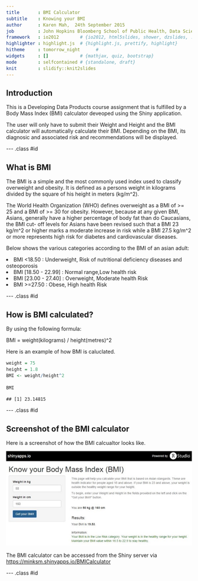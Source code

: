 ```yaml
---
title       : BMI Calculator
subtitle    : Knowing your BMI
author      : Karen Mah,  24th September 2015
job         : John Hopkins Bloomberg School of Public Health, Data Science
framework   : io2012        # {io2012, html5slides, shower, dzslides, ...}
highlighter : highlight.js  # {highlight.js, prettify, highlight}
hitheme     : tomorrow_night      # 
widgets     : []            # {mathjax, quiz, bootstrap}
mode        : selfcontained # {standalone, draft}
knit        : slidify::knit2slides
---
```



## Introduction

This is a Developing Data Products course assignment that is fulfilled by a Body Mass Index (BMI) calculator deveoped using the Shiny application.

The user will only have to submit their Weight and Height and the BMI calculator will automatically calculate their BMI. Depending on the BMI, its diagnosic and associated risk and recommendations will be displayed.

--- .class #id 

## What is BMI

The BMI is a simple and the most commonly used index used to classify overweight and obesity. It is defined as a persons weight in kilograms divided by the square of his height in meters (kg/m^2).

The World Health Organization (WHO) defines overweight as a BMI of >= 25 and a BMI of >= 30 for obesity. However, because at any given BMI, Asians, generally have a higher percentage of body fat than do Caucasians, the BMI cut- off levels for Asians have been revised such that a BMI 23 kg/m^2 or higher marks a moderate increase in risk while a BMI 27.5 kg/m^2 or more represents high risk for diabetes and cardiovascular diseases.

Below shows the various categories according to the BMI of an asian adult:

<li>BMI <18.50 : Underweight, Risk of nutritional deficiency diseases and osteoporosis
<li>BMI [18.50 - 22.99] : Normal range,Low health risk
<li>BMI [23.00 - 27.40] : Overweight, Moderate health Risk
<li>BMI >=27.50 : Obese, High health Risk

--- .class #id 

## How is BMI calculated?

By using the following formula:

BMI = weight(kilograms) / height(metres)^2

Here is an example of how BMI is caluclated.

```r
weight = 75
height = 1.8
BMI <- weight/height^2

BMI
```

```
## [1] 23.14815
```

--- .class #id 

## Screenshot of the BMI calculator

Here is a screenshot of how the BMI calcualtor looks like.

![width](Calculator.JPG)

The BMI calculator can be accessed from the Shiny server via https://minksm.shinyapps.io/BMICalculator

--- .class #id 
